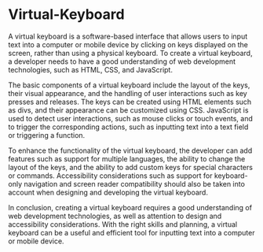 # Virtual-Keyboard
A virtual keyboard is a software-based interface that allows users to input text into a computer or mobile device by clicking on keys displayed on the screen, rather than using a physical keyboard. To create a virtual keyboard, a developer needs to have a good understanding of web development technologies, such as HTML, CSS, and JavaScript.

The basic components of a virtual keyboard include the layout of the keys, their visual appearance, and the handling of user interactions such as key presses and releases. The keys can be created using HTML elements such as divs, and their appearance can be customized using CSS. JavaScript is used to detect user interactions, such as mouse clicks or touch events, and to trigger the corresponding actions, such as inputting text into a text field or triggering a function.

To enhance the functionality of the virtual keyboard, the developer can add features such as support for multiple languages, the ability to change the layout of the keys, and the ability to add custom keys for special characters or commands. Accessibility considerations such as support for keyboard-only navigation and screen reader compatibility should also be taken into account when designing and developing the virtual keyboard.

In conclusion, creating a virtual keyboard requires a good understanding of web development technologies, as well as attention to design and accessibility considerations. With the right skills and planning, a virtual keyboard can be a useful and efficient tool for inputting text into a computer or mobile device.
